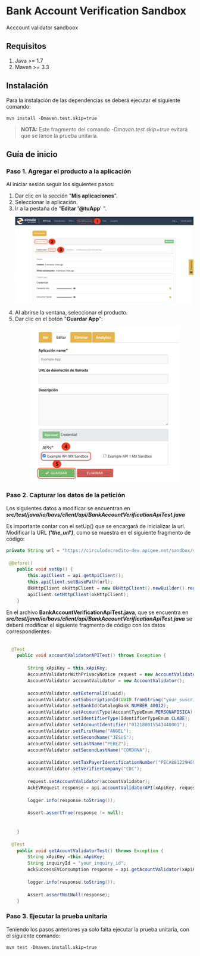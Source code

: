 # Bank Account Verification Sandbox

Acccount validator sandboox

## Requisitos

1. Java >= 1.7
2. Maven >= 3.3

## Instalación

Para la instalación de las dependencias se deberá ejecutar el siguiente comando:

```shell
mvn install -Dmaven.test.skip=true
```

> **NOTA:** Este fragmento del comando *-Dmaven.test.skip=true* evitará que se lance la prueba unitaria.


## Guía de inicio

### Paso 1. Agregar el producto a la aplicación

Al iniciar sesión seguir los siguientes pasos:

 1. Dar clic en la sección "**Mis aplicaciones**".
 2. Seleccionar la aplicación.
 3. Ir a la pestaña de "**Editar '@tuApp**' ".
    <p align="center">
      <img src="https://github.com/APIHub-CdC/imagenes-cdc/blob/master/edit_applications.jpg" width="900">
    </p>
 4. Al abrirse la ventana, seleccionar el producto.
 5. Dar clic en el botón "**Guardar App**":
    <p align="center">
      <img src="https://github.com/APIHub-CdC/imagenes-cdc/blob/master/selected_product.jpg" width="400">
    </p>

### Paso 2. Capturar los datos de la petición

Los siguientes datos a modificar se encuentran en ***src/test/java/io/bavs/client/api/BankAccountVerificationApiTest.java***

Es importante contar con el setUp() que se encargará de inicializar la url. Modificar la URL ***('the_url')***, como se muestra en el siguiente fragmento de código:

```java
private String url = "https://circulodecredito-dev.apigee.net/sandbox/v1/bavs/accountValidator";

 @Before()
	public void setUp() {
		this.apiClient = api.getApiClient();
		this.apiClient.setBasePath(url);
		OkHttpClient okHttpClient = new OkHttpClient().newBuilder().readTimeout(30, TimeUnit.SECONDS).build();
		apiClient.setHttpClient(okHttpClient);
	}
```

En el archivo **BankAccountVerificationApiTest.java**, que se encuentra en ***src/test/java/io/bavs/client/api/BankAccountVerificationApiTest.java*** se deberá modificar el siguiente fragmento de código con los datos correspondientes:

```java

  @Test
	public void accountValidatorAPITest() throws Exception {
		
		String xApiKey = this.xApiKey;
		AccountValidatorWithPrivacyNotice request = new AccountValidatorWithPrivacyNotice() ;
		AccountValidator accountValidator = new AccountValidator();
		
		accountValidator.setExternalId(uuid);
		accountValidator.setSubscriptionId(UUID.fromString("your_suscription_id"));
		accountValidator.setBankId(CatalogBank.NUMBER_40012);
		accountValidator.setAccountType(AccountTypeEnum.PERSONAFISICA);
		accountValidator.setIdentifierType(IdentifierTypeEnum.CLABE);
		accountValidator.setAccountIdentifier("012180015543448001");
		accountValidator.setFirstName("ANGEL");
		accountValidator.setSecondName("JESUS");
		accountValidator.setLastName("PEREZ");
		accountValidator.setSecondLastName("CORDONA");
		
		accountValidator.setTaxPayerIdentificationNumber("PECA881229HG9");
		accountValidator.setVerifierCompany("CDC");
		
		request.setAccountValidator(accountValidator);
		AckEVRequest response = api.accountValidatorAPI(xApiKey, request);
		
		logger.info(response.toString());
		
		Assert.assertTrue(response != null);
		
		
	}

  @Test
	public void getAcountValidatorTest() throws Exception {
		String xApiKey =this.xApiKey;
		String inquiryId = "your_inquiry_id";
		AckSuccessEVConsumption response = api.getAcountValidator(xApiKey, inquiryId);
		
		logger.info(response.toString());
		
		Assert.assertNotNull(response);
	}
```

### Paso 3. Ejecutar la prueba unitaria

Teniendo los pasos anteriores ya solo falta ejecutar la prueba unitaria, con el siguiente comando:

```shell
mvn test -Dmaven.install.skip=true
```